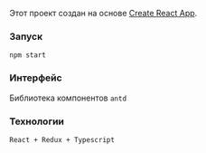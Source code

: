 Этот проект создан на основе [Create React App](https://github.com/facebook/create-react-app).

### Запуск

`npm start`

### Интерфейс

Библиотека компонентов `antd`

### Технологии

`React + Redux + Typescript`
